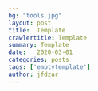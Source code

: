 ```yaml
---
bg: "tools.jpg"
layout: post
title:  Template
crawlertitle: Template
summary: Template
date:   2020-03-01
categories: posts
tags: ['emptytemplate']
author: jfdzar
---
```

